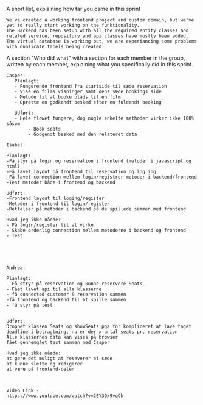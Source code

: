 A short list, explaining how far you came in this sprint

    We've created a working frontend project and custom domain, but we've yet to really start working on the funktionality.
    The Backend has been setup with all the required entity classes and related service, repository and api classes have mostly been added.
    The virtual database is working but, we are experiancing some problems with dublicate tabels being created.

A section "Who did what" with a section for each member in the group, written by each member, explaining what you specifically did in this sprint.

    Casper:
       Planlagt:
       - Fungerende frontend fra startside til sæde reservation
       - Vise en films visninger samt dens sæde bookings side
       - Metode til at booke plads til en film.
       - Oprette en godkendt besked efter en fuldendt booking
       
       Udført:
       - Hele flowet fungere, dog nogle enkelte methoder virker ikke 100% såsom
            - Book seats
            - Godgendt besked med den relateret data

    Isabel:
    
    Planlagt:
    -Få styr på login og reservation i frontend (metoder i javascript og html)
    -Få lavet layout på frontend til reservation og log ing
    -Få lavet connection mellem login/registrer metoder i backend/frontend
    -Test metoder både i frontend og backend
    
    Udført:
    -Frontend layout til loging/register
    -Metoder i frontend til login/register
    -Rettelser på metoder i backend så de spillede sammen med frontend

    Hvad jeg ikke nåede:
    - Få login/register til at virke
    - Skabe ordenlig connection mellem metoderne i backend og frontend
    - Test
    
    
    

    
    Andrea:  
    
    Planlagt: 
    - Få stryr på reservation og kunne reservere Seats
    - Fået lavet api til alle klasserne 
    - få connected customer & reservation sammen
    -få frontend og backend til at spille sammen
    - få styr på test
  
    
    Udført:
    Droppet klassen Seats og showSeats pga for kompliceret at lave taget deadline i betragtning, nu er der x-antal seats pr. reservation
    Alle klassernes data kan vises på browser
    fået gennemgået test sammen med Casper
    
    Hvad jeg ikke nåede:
    at gøre det muligt at reseverer et sæde
    at kunne slette og redigerer
    at være på frontend-delen
    
    
    
    Video Link - 
    https://www.youtube.com/watch?v=2EY3Ox9vqOk
    
